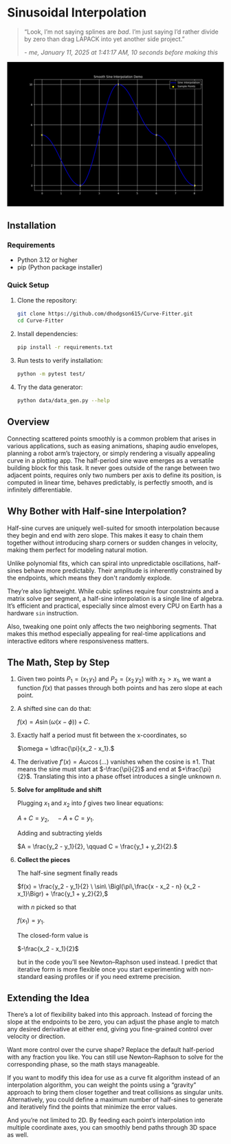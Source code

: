 # Sinusoidal Interpolation

> “Look, I’m not saying splines are *bad*.
> I’m just saying I’d rather divide by zero than drag LAPACK into yet another
> side project.”
>
> \- *me, January 11, 2025 at 1:41:17 AM, 10 seconds before making this*

![Demo](assets/Figure_1.png "Figure 1")

## Installation

### Requirements

- Python 3.12 or higher
- pip (Python package installer)

### Quick Setup

1. Clone the repository:
   ```bash
   git clone https://github.com/dhodgson615/Curve-Fitter.git
   cd Curve-Fitter
   ```

2. Install dependencies:
   ```bash
   pip install -r requirements.txt
   ```

3. Run tests to verify installation:
   ```bash
   python -m pytest test/
   ```

4. Try the data generator:
   ```bash
   python data/data_gen.py --help
   ```

## Overview

Connecting scattered points smoothly is a common problem that arises in various
applications, such as easing animations, shaping audio envelopes, planning a
robot arm’s trajectory, or simply rendering a visually appealing curve in a
plotting app. The half-period sine wave emerges as a versatile building block
for this task. It never goes outside of the range between two adjacent points,
requires only two numbers per axis to define its position, is computed in
linear time, behaves predictably, is perfectly smooth, and is infinitely
differentiable.



## Why Bother with Half-sine Interpolation?

Half-sine curves are uniquely well-suited for smooth interpolation because they
begin and end with zero slope. This makes it easy to chain them together
without introducing sharp corners or sudden changes in velocity, making them
perfect for modeling natural motion.

Unlike polynomial fits, which can spiral into unpredictable oscillations,
half-sines behave more predictably. Their amplitude is inherently constrained
by the endpoints, which means they don't randomly explode.

They’re also lightweight. While cubic splines require four constraints and a
matrix solve per segment, a half-sine interpolation is a single line of
algebra. It’s efficient and practical, especially since almost every CPU  on
Earth has a hardware `sin` instruction.

Also, tweaking one point only affects the two neighboring segments. That makes
this method especially appealing for real-time applications and interactive
editors where responsiveness matters.



## The Math, Step by Step

1. Given two points $P_1 = (x_1\,y_1)$ and $P_2 = (x_2\,y_2)$ with $x_2 > x_1$,
   we want a function $f(x)$ that  passes through both points and has zero
   slope at each point.

2. A shifted sine can do that:

   $f(x) = A \sin\bigl(\omega(x - \phi)\bigr) + C.$

3. Exactly half a period must fit between the x-coordinates, so

   $\omega = \dfrac{\pi}{x_2 - x_1}.$

6. The derivative $f'(x) = A\omega\cos(\ldots)$ vanishes when the cosine is
   $\pm 1$. That means the sine must start at $-\frac{\pi}{2}$ and end at
   $+\frac{\pi}{2}$. Translating this into a phase offset introduces a single
   unknown $n$.

7. **Solve for amplitude and shift**

   Plugging $x_1$ and $x_2$ into $f$ gives two linear equations:

   $A + C = y_2, \quad -A + C = y_1.$

   Adding and subtracting yields

   $A = \frac{y_2 - y_1}{2}, \qquad C = \frac{y_1 + y_2}{2}.$

8. **Collect the pieces**

   The half-sine segment finally reads

   $f(x) = \frac{y_2 - y_1}{2} \ \sin\ \Bigl(\pi\,\frac{x - x_2 - n} {x_2 -
   x_1}\Bigr) + \frac{y_1 + y_2}{2},$

   with $n$ picked so that

   $f(x_1) = y_1$.

   The closed-form value is

   $-\frac{x_2 - x_1}{2}$

   but in the code you’ll see Newton–Raphson used instead. I predict that
   iterative form is more flexible once you start experimenting with
   non-standard easing profiles or if you need extreme precision.



## Extending the Idea

There’s a lot of flexibility baked into this approach. Instead of forcing the
slope at the endpoints to be zero, you can adjust the phase angle to match any
desired derivative at either end, giving you fine-grained control over velocity
or direction.

Want more control over the curve shape? Replace the default half-period with
any fraction you like. You can still use Newton–Raphson to solve for the
corresponding phase, so the math stays manageable.

If you want to modify this idea for use as a curve fit algorithm instead of an
interpolation algorithm, you can weight the points using a “gravity” approach
to bring them closer together and treat collisions as singular units.
Alternatively, you could define a maximum number of half-sines to generate and
iteratively find the points that minimize the error values.

And you’re not limited to 2D. By feeding each point’s interpolation into
multiple coordinate axes, you can smoothly bend paths through 3D space as well.
